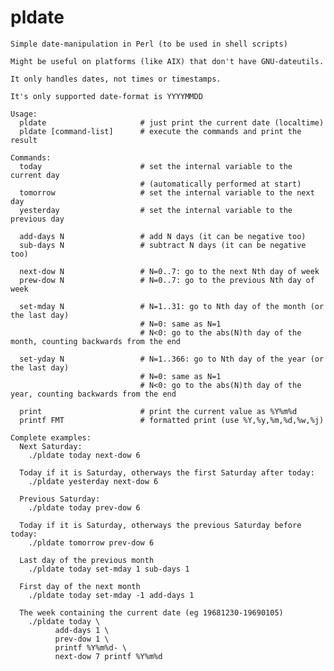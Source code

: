 # pldate
    Simple date-manipulation in Perl (to be used in shell scripts)
    
    Might be useful on platforms (like AIX) that don't have GNU-dateutils.
    
    It only handles dates, not times or timestamps.
    
    It's only supported date-format is YYYYMMDD
    
    Usage:
      pldate                     # just print the current date (localtime)
      pldate [command-list]      # execute the commands and print the result
    
    Commands:
      today                      # set the internal variable to the current day
                                 # (automatically performed at start)
      tomorrow                   # set the internal variable to the next day
      yesterday                  # set the internal variable to the previous day

      add-days N                 # add N days (it can be negative too)
      sub-days N                 # subtract N days (it can be negative too)

      next-dow N                 # N=0..7: go to the next Nth day of week
      prew-dow N                 # N=0..7: go to the previous Nth day of week

      set-mday N                 # N=1..31: go to Nth day of the month (or the last day)
                                 # N=0: same as N=1
                                 # N<0: go to the abs(N)th day of the month, counting backwards from the end

      set-yday N                 # N=1..366: go to Nth day of the year (or the last day)
                                 # N=0: same as N=1
                                 # N<0: go to the abs(N)th day of the year, counting backwards from the end

      print                      # print the current value as %Y%m%d
      printf FMT                 # formatted print (use %Y,%y,%m,%d,%w,%j)
    
    Complete examples:
      Next Saturday:
        ./pldate today next-dow 6
    
      Today if it is Saturday, otherways the first Saturday after today:
        ./pldate yesterday next-dow 6
    
      Previous Saturday:
        ./pldate today prev-dow 6
    
      Today if it is Saturday, otherways the previous Saturday before today:
        ./pldate tomorrow prev-dow 6

      Last day of the previous month
        ./pldate today set-mday 1 sub-days 1
    
      First day of the next month
        ./pldate today set-mday -1 add-days 1
    
      The week containing the current date (eg 19681230-19690105)
        ./pldate today \
              add-days 1 \
              prev-dow 1 \
              printf %Y%m%d- \
              next-dow 7 printf %Y%m%d
